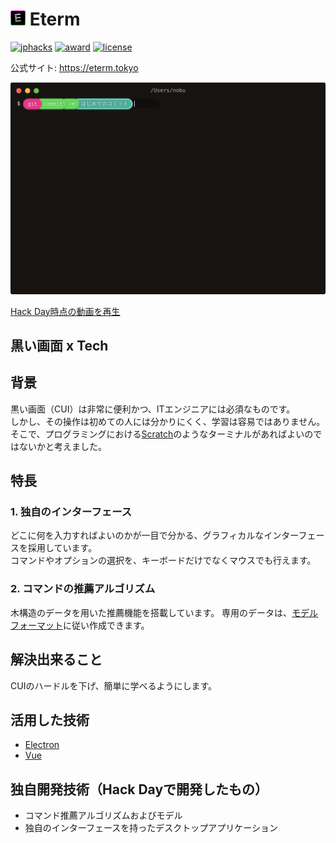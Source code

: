 # <img src="docs/assets/favicon.png" height="24"> Eterm

[![jphacks](https://img.shields.io/badge/jphacks-NG__1811-brightgreen.svg)](https://2018.jphacks.com/information/jphacks-award-finalists/)
[![award](https://img.shields.io/badge/award-Best_Hack_Day-yellow.svg)](https://2018.jphacks.com/information/jphacks-award-finalists/)
[![license](https://img.shields.io/badge/license-MIT-blue.svg)](LICENSE)

公式サイト: https://eterm.tokyo

[![Thumbnail](docs/assets/screen.png)](https://eterm.tokyo)

[Hack Day時点の動画を再生](https://vimeo.com/296239145)

## 黒い画面 x Tech

## 背景
黒い画面（CUI）は非常に便利かつ、ITエンジニアには必須なものです。   
しかし、その操作は初めての人には分かりにくく、学習は容易ではありません。  
そこで、プログラミングにおける[Scratch](https://scratch.mit.edu)のようなターミナルがあればよいのではないかと考えました。

## 特長

### 1. 独自のインターフェース
どこに何を入力すればよいのかが一目で分かる、グラフィカルなインターフェースを採用しています。  
コマンドやオプションの選択を、キーボードだけでなくマウスでも行えます。  

### 2. コマンドの推薦アルゴリズム
木構造のデータを用いた推薦機能を搭載しています。
専用のデータは、[モデルフォーマット](model)に従い作成できます。

## 解決出来ること
CUIのハードルを下げ、簡単に学べるようにします。

## 活用した技術
* [Electron](https://github.com/electron/electron)
* [Vue](https://github.com/vuejs/vue)

## 独自開発技術（Hack Dayで開発したもの）
* コマンド推薦アルゴリズムおよびモデル
* 独自のインターフェースを持ったデスクトップアプリケーション

